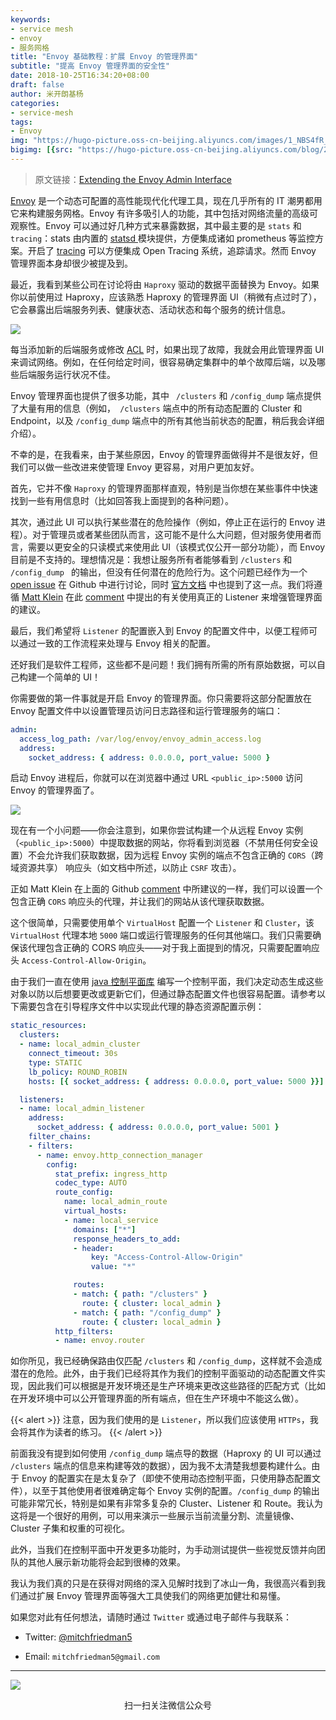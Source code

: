 ```yaml
---
keywords:
- service mesh
- envoy
- 服务网格
title: "Envoy 基础教程：扩展 Envoy 的管理界面"
subtitle: "提高 Envoy 管理界面的安全性"
date: 2018-10-25T16:34:20+08:00
draft: false
author: 米开朗基杨
categories: 
- service-mesh
tags:
- Envoy
img: "https://hugo-picture.oss-cn-beijing.aliyuncs.com/images/1_NBS4fR_SmLnuGgp45YC6Hg.jpeg"
bigimg: [{src: "https://hugo-picture.oss-cn-beijing.aliyuncs.com/blog/2019-04-27-080627.jpg"}]
---
```


> 原文链接：[Extending the Envoy Admin Interface](https://medium.com/@mitchfriedman5/extending-the-envoy-admin-interface-6ce2ad220842)

[Envoy](https://www.envoyproxy.io/) 是一个动态可配置的高性能现代化代理工具，现在几乎所有的 IT 潮男都用它来构建服务网格。Envoy 有许多吸引人的功能，其中包括对网络流量的高级可观察性。Envoy 可以通过好几种方式来暴露数据，其中最主要的是 `stats` 和 `tracing`：stats 由内置的 [statsd ](https://www.envoyproxy.io/docs/envoy/latest/api-v2/config/metrics/v2/stats.proto#config-metrics-v2-statsdsink) 模块提供，方便集成诸如 prometheus 等监控方案。开启了 [tracing](https://www.envoyproxy.io/docs/envoy/latest/intro/arch_overview/tracing) 可以方便集成 Open Tracing 系统，追踪请求。然而 Envoy 管理界面本身却很少被提及到。

最近，我看到某些公司在讨论将由 `Haproxy` 驱动的数据平面替换为 Envoy。如果你以前使用过 Haproxy，应该熟悉 Haproxy 的管理界面 UI（稍微有点过时了），它会暴露出后端服务列表、健康状态、活动状态和每个服务的统计信息。

![](https://jsdelivr.icloudnative.io/gh/yangchuansheng/imghosting6@main/uPic/haproxy-admin.png)

每当添加新的后端服务或修改 [ACL](https://www.haproxy.com/documentation/aloha/10-0/traffic-management/lb-layer7/acls/) 时，如果出现了故障，我就会用此管理界面 UI 来调试网络。例如，在任何给定时间，很容易确定集群中的单个故障后端，以及哪些后端服务运行状况不佳。

Envoy 管理界面也提供了很多功能，其中 ` /clusters` 和 `/config_dump` 端点提供了大量有用的信息（例如，` /clusters` 端点中的所有动态配置的 Cluster 和 Endpoint，以及 `/config_dump` 端点中的所有其他当前状态的配置，稍后我会详细介绍）。

不幸的是，在我看来，由于某些原因，Envoy 的管理界面做得并不是很友好，但我们可以做一些改进来使管理 Envoy 更容易，对用户更加友好。

首先，它并不像 `Haproxy` 的管理界面那样直观，特别是当你想在某些事件中快速找到一些有用信息时（比如回答我上面提到的各种问题）。

其次，通过此 UI 可以执行某些潜在的危险操作（例如，停止正在运行的 Envoy 进程）。对于管理员或者某些团队而言，这可能不是什么大问题，但对服务使用者而言，需要以更安全的只读模式来使用此 UI（该模式仅公开一部分功能），而 Envoy 目前是不支持的。理想情况是：我想让服务所有者能够看到 `/clusters` 和 `/config_dump ` 的输出，但没有任何潜在的危险行为。这个问题已经作为一个 [open issue](https://github.com/envoyproxy/envoy/issues/2763) 在 Github 中进行讨论，同时 [官方文档](https://www.envoyproxy.io/docs/envoy/latest/operations/admin) 中也提到了这一点。我们将遵循 [Matt Klein](https://twitter.com/mattklein123) 在此 [comment](https://github.com/envoyproxy/data-plane-api/pull/523#issuecomment-371550679) 中提出的有关使用真正的 Listener 来增强管理界面的建议。

最后，我们希望将 `Listener` 的配置嵌入到 Envoy 的配置文件中，以便工程师可以通过一致的工作流程来处理与 Envoy 相关的配置。

还好我们是软件工程师，这些都不是问题！我们拥有所需的所有原始数据，可以自己构建一个简单的 UI！

你需要做的第一件事就是开启 Envoy 的管理界面。你只需要将这部分配置放在 Envoy 配置文件中以设置管理员访问日志路径和运行管理服务的端口：

```yaml
admin:
  access_log_path: /var/log/envoy/envoy_admin_access.log
  address:
    socket_address: { address: 0.0.0.0, port_value: 5000 }
```

启动 Envoy 进程后，你就可以在浏览器中通过 URL `<public_ip>:5000` 访问 Envoy 的管理界面了。

![](https://jsdelivr.icloudnative.io/gh/yangchuansheng/imghosting6@main/uPic/envoy-admin.png)

现在有一个小问题——你会注意到，如果你尝试构建一个从远程 Envoy 实例（`<public_ip>:5000`）中提取数据的网站，你将看到浏览器（不禁用任何安全设置）不会允许我们获取数据，因为远程 Envoy 实例的端点不包含正确的 `CORS`（跨域资源共享） 响应头（如文档中所述，以防止 `CSRF` 攻击）。

正如 Matt Klein 在上面的 Github [comment](https://github.com/envoyproxy/data-plane-api/pull/523#issuecomment-371550679) 中所建议的一样，我们可以设置一个包含正确 `CORS` 响应头的代理，并让我们的网站从该代理获取数据。

这个很简单，只需要使用单个 `VirtualHost` 配置一个 `Listener` 和 `Cluster`，该 `VirtualHost` 代理本地 `5000` 端口或运行管理服务的任何其他端口。我们只需要确保该代理包含正确的 CORS 响应头——对于我上面提到的情况，只需要配置响应头 `Access-Control-Allow-Origin`。

由于我们一直在使用 [java 控制平面库](https://github.com/envoyproxy/java-control-plane) 编写一个控制平面，我们决定动态生成这些对象以防以后想要更改或更新它们，但通过静态配置文件也很容易配置。请参考以下需要包含在引导程序文件中以实现此代理的静态资源配置示例：

```yaml
static_resources:
  clusters:
  - name: local_admin_cluster
    connect_timeout: 30s
    type: STATIC
    lb_policy: ROUND_ROBIN
    hosts: [{ socket_address: { address: 0.0.0.0, port_value: 5000 }}]

  listeners:
  - name: local_admin_listener
    address:
      socket_address: { address: 0.0.0.0, port_value: 5001 }
    filter_chains:
    - filters:
      - name: envoy.http_connection_manager
        config:
          stat_prefix: ingress_http
          codec_type: AUTO
          route_config:
            name: local_admin_route
            virtual_hosts:
            - name: local_service
              domains: ["*"]
              response_headers_to_add:
              - header:
                  key: "Access-Control-Allow-Origin"
                  value: "*"

              routes:
              - match: { path: "/clusters" }
                route: { cluster: local_admin }
              - match: { path: "/config_dump" }
                route: { cluster: local_admin }
          http_filters:
          - name: envoy.router
```

如你所见，我已经确保路由仅匹配 `/clusters` 和 `/config_dump`，这样就不会造成潜在的危险。此外，由于我们已经将其作为我们的控制平面驱动的动态配置文件实现，因此我们可以根据是开发环境还是生产环境来更改这些路径的匹配方式（比如在开发环境中可以公开管理界面的所有端点，但在生产环境中不能这么做）。

{{< alert >}}
注意，因为我们使用的是 <code>Listener</code>，所以我们应该使用 <code>HTTPs</code>，我会将其作为读者的练习。
{{< /alert >}}

前面我没有提到如何使用 `/config_dump` 端点导的数据（Haproxy 的 UI 可以通过 `/clusters` 端点的信息来构建等效的数据），因为我不太清楚我想要构建什么。由于 Envoy 的配置实在是太复杂了（即使不使用动态控制平面，只使用静态配置文件），以至于其他使用者很难确定每个 Envoy 实例的配置。`/config_dump` 的输出可能非常冗长，特别是如果有非常多复杂的 Cluster、Listener 和 Route。我认为这将是一个很好的用例，可以用来演示一些展示当前流量分割、流量镜像、Cluster 子集和权重的可视化。

此外，当我们在控制平面中开发更多功能时，为手动测试提供一些视觉反馈并向团队的其他人展示新功能将会起到很棒的效果。

我认为我们真的只是在获得对网络的深入见解时找到了冰山一角，我很高兴看到我们通过扩展 Envoy 管理界面等强大工具使我们的网络更加健壮和易懂。

如果您对此有任何想法，请随时通过 `Twitter` 或通过电子邮件与我联系：

+ Twitter: [@mitchfriedman5](https://twitter.com/mitchfriedman5)

+ Email: `mitchfriedman5@gmail.com`

----

![](https://jsdelivr.icloudnative.io/gh/yangchuansheng/imghosting6@main/uPic/wechat.gif)
<center>扫一扫关注微信公众号</center>

